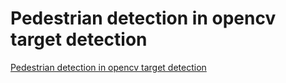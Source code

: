 # Pedestrian detection in opencv target detection
[Pedestrian detection in opencv target detection](https://aiwithcloud.com/2022/09/16/pedestrian_detection_in_opencv_target_detection/)